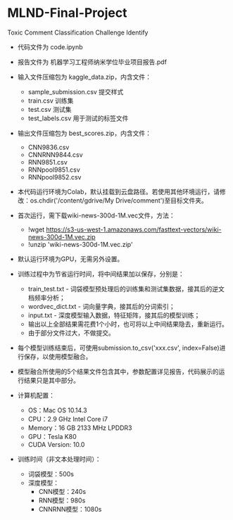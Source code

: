 # MLND-Final-Project
Toxic Comment Classification Challenge Identify
* 代码文件为 code.ipynb
* 报告文件为 机器学习工程师纳米学位毕业项目报告.pdf
* 输入文件压缩包为 kaggle_data.zip，内含文件：
    * sample_submission.csv 提交样式
    * train.csv 训练集
    * test.csv 测试集
    * test_labels.csv 用于测试的标签文件
* 输出文件压缩包为 best_scores.zip，内含文件：
    * CNN9836.csv
    * CNNRNN9844.csv
    * RNN9851.csv
    * RNNpool9851.csv
    * RNNpool9852.csv

* 本代码运行环境为Colab，默认挂载到云盘路径。若使用其他环境运行，请修改：os.chdir('/content/gdrive/My Drive/comment')至目标文件夹。
* 首次运行，需下载wiki-news-300d-1M.vec文件，方法：
    * !wget https://s3-us-west-1.amazonaws.com/fasttext-vectors/wiki-news-300d-1M.vec.zip
    * !unzip 'wiki-news-300d-1M.vec.zip'
* 默认运行环境为GPU，无需另外设置。

* 训练过程中为节省运行时间，将中间结果加以保存，分别是：
    * train_test.txt - 词袋模型预处理后的训练集和测试集数据，接其后的逆文档频率分析；
    * wordvec_dict.txt - 词向量字典，接其后的分词索引；
    * input.txt - 深度模型输入数据，特征矩阵，接其后的模型训练；
    * 输出以上全部结果需花费1个小时，也可将以上中间结果隐去，重新运行。
    * 由于部分文件过大，不做提交。

* 每个模型训练结束后，可使用submission.to_csv('xxx.csv', index=False)进行保存，以使用模型融合。
* 模型融合所使用的5个结果文件包含其中，参数配置详见报告，代码展示的运行结果只是其中部分。

* 计算机配置：
    * OS：Mac OS 10.14.3
    * CPU：2.9 GHz Intel Core i7
    * Memory：16 GB 2133 MHz LPDDR3
    * GPU：Tesla K80
    * CUDA Version: 10.0 
* 训练时间（非文本处理时间）：
    * 词袋模型：500s
    * 深度模型：
        * CNN模型：240s
        * RNN模型：980s
        * CNNRNN模型：1080s
